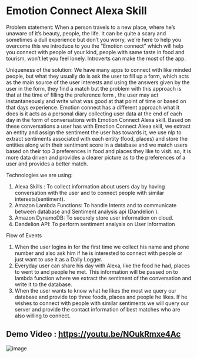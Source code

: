 # Emotion Connect Alexa Skill
Problem statement:
When a person travels to a new place, where he’s unaware of it’s beauty, people, the life. 
It can be quite a scary and sometimes a dull experience but don’t you worry, we’re here to help 
you overcome this we introduce to you the “Emotion connect” which will help you connect with people of your kind, 
people with same taste in food and tourism, won’t let you feel lonely. Introverts can make the most of the app. 

Uniqueness of the solution:
We have many apps to connect with like minded people, but what they usually do is ask the user to fill up a form,
which acts as the main source of the user interests and using the answers given by the user in the form,
they find a match but the problem with this approach is that at the time of filling the preference form , 
the user may act instantaneously and write what was good at that point of time or based on that days experience.
Emotion connect has a different approach what it does is it acts as a personal diary collecting user data
at the end of each day in the form of conversations with Emotion Connect Alexa skill. 
Based on these conversations a user has with Emotion Connect Alexa skill, we extract an entity and assign the sentiment the user has towards it,
we use nlp to extract sentiments associated with each entity (food, places) and
store the entities along with their sentiment score in a database and we match users based on their top 3 preferences in food and places they like to visit.
so, it is more data driven and provides a clearer picture as to the preferences of a user and provides a better match.

Technologies we are using:
1. Alexa Skills : To collect information about users day by having conversation with the user and to connect people with similar interests(sentiment).
2. Amazon Lambda Functions: To handle Intents and to communicate between database and Sentiment analysis api (Dandelion ).
3. Amazon DynamoDB: To securely store user information on cloud.
4. Dandelion API: To perform sentiment analysis on User information


Flow of Events
1. When the user logins in for the first time we collect his name and phone number and also ask him if 
   he is interested to connect with people or just want to use it as a Daily Logger.
2. Everyday user can share his day with Alexa, like the food he had, places to went to and people he met. 
   This information will be passed on to lambda function where we extract the sentiment of the conversation and write it to the database.
3. When the user wants to know what he likes the most we query our database and provide top three foods,
   places and people he likes. If he wishes to connect with people with similar sentiments we will query our server 
   and provide the contact information of best matches who are also willing to connect.

## Demo Video : https://youtu.be/NOukRmxe4Ac

![image](https://drive.google.com/uc?export=view&id=126RizkcFe2hbWmai2z2eCYD74knyZE-R)
